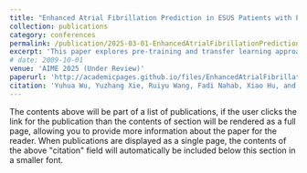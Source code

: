 ```yaml
---
title: "Enhanced Atrial Fibrillation Prediction in ESUS Patients with Pre-training and Transfer Learning"
collection: publications
category: conferences
permalink: /publication/2025-03-01-EnhancedAtrialFibrillationPrediction
excerpt: 'This paper explores pre-training and transfer learning approaches to enhance atrial fibrillation (AF) prediction in ESUS patients.'
# date: 2009-10-01
venue: 'AIME 2025 (Under Review)'
paperurl: 'http://academicpages.github.io/files/EnhancedAtrialFibrillationPrediction.pdf'
citation: 'Yuhua Wu, Yuzhang Xie, Ruiyu Wang, Fadi Nahab, Xiao Hu, and Carl Yang. (2025). &quot;Enhanced Atrial Fibrillation Prediction in ESUS # Patients with Pre-training and Transfer Learning.&quot; <i>Submitted to AIME 2025</i>. 1(1).'
---
```


The contents above will be part of a list of publications, if the user clicks the link for the publication than the contents of section will be rendered as a full page, allowing you to provide more information about the paper for the reader. When publications are displayed as a single page, the contents of the above "citation" field will automatically be included below this section in a smaller font.
